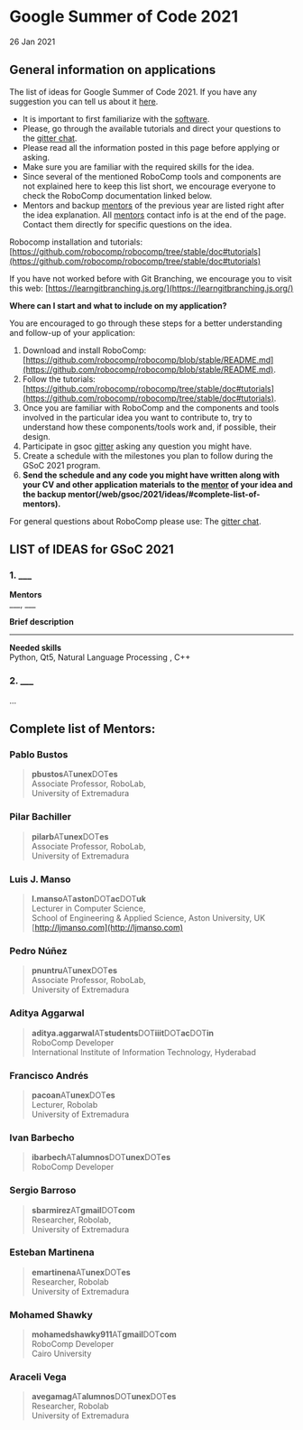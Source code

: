 # Google Summer of Code 2021

26 Jan 2021

## General information on applications

The list of ideas for Google Summer of Code 2021. If you have any suggestion you can tell us about it [here](https://gitter.im/robocomp/robocomp/robocomp-gsoc).

* It is important to first familiarize with the [software]([https://github.com/robocomp/robocomp](https://github.com/robocomp/robocomp)).
* Please, go through the available tutorials and direct your questions to the [gitter chat](https://gitter.im/robocomp/robocomp/robocomp-gsoc).
* Please read all the information posted in this page before applying or asking.
* Make sure you are familiar with the required skills for the idea.
* Since several of the mentioned RoboComp tools and components are not explained here to keep this list short, we encourage everyone to check the RoboComp documentation linked below.
* Mentors and backup [mentors](/web/gsoc/2021/ideas/#complete-list-of-mentors)  of the previous year are listed right after the idea explanation. All [mentors](/web/gsoc/2021/ideas/#complete-list-of-mentors) contact info is at the end of the page. Contact them directly for specific questions on the idea.


Robocomp installation and tutorials: [https://github.com/robocomp/robocomp/tree/stable/doc#tutorials](https://github.com/robocomp/robocomp/tree/stable/doc#tutorials)

If you have not worked before with Git Branching, we encourage you to visit this web: [https://learngitbranching.js.org/](https://learngitbranching.js.org/)

**Where can I start and what to include on my application?**

You are encouraged to go through these steps for a better understanding and follow-up of your application:

1.  Download and install RoboComp: [https://github.com/robocomp/robocomp/blob/stable/README.md](https://github.com/robocomp/robocomp/blob/stable/README.md).
2.  Follow the tutorials: [https://github.com/robocomp/robocomp/tree/stable/doc#tutorials](https://github.com/robocomp/robocomp/tree/stable/doc#tutorials).
3.  Once you are familiar with RoboComp and the components and tools involved in the particular idea you want to contribute to, try to understand how these components/tools work and, if possible, their design.
4.  Participate in gsoc [gitter](https://gitter.im/robocomp/robocomp/robocomp-gsoc) asking any question you might have.
5.  Create a schedule with the milestones you plan to follow during the GSoC 2021 program.
6.  **Send the schedule and any code you might have written along with your CV and other application materials to the [mentor](/web/gsoc/2021/ideas/#complete-list-of-mentors) of your idea and the backup mentor(/web/gsoc/2021/ideas/#complete-list-of-mentors).**

For general questions about RoboComp please use: The [gitter chat](https://gitter.im/robocomp/robocomp).

## LIST of IDEAS for GSoC 2021

### 1\. ___
**Mentors**  
___, ___
 
**Brief description**  
___

**Needed skills**  
Python, Qt5, Natural Language Processing , C++

### 2\. ___
...



## Complete list of Mentors:

### Pablo Bustos

>**pbustos**AT**unex**DOT**es**  
Associate Professor, RoboLab,  
University of Extremadura  

### Pilar Bachiller

>**pilarb**AT**unex**DOT**es**  
Associate Professor, RoboLab,  
University of Extremadura  

### Luis J. Manso

>**l.manso**AT**aston**DOT**ac**DOT**uk**  
Lecturer in Computer Science,  
School of Engineering & Applied Science, Aston University, UK  
[http://ljmanso.com](http://ljmanso.com)

### Pedro Núñez

>**pnuntru**AT**unex**DOT**es**  
Associate Professor, RoboLab,  
University of Extremadura  

### Aditya Aggarwal

>**aditya.aggarwal**AT**students**DOT**iiit**DOT**ac**DOT**in**  
RoboComp Developer  
International Institute of Information Technology, Hyderabad  

### Francisco Andrés

>**pacoan**AT**unex**DOT**es**  
Lecturer, Robolab  
University of Extremadura  

### Ivan Barbecho

>**ibarbech**AT**alumnos**DOT**unex**DOT**es**   
RoboComp Developer  

### Sergio Barroso

>**sbarmirez**AT**gmail**DOT**com**   
Researcher, Robolab,  
University of Extremadura  

[//]: <> (### Luis V. Calderita)

[//]: <> (>**lvcalderita**AT**unex**DOT**es**  )
[//]: <> (Researcher, RoboLab  )
[//]: <> (University of Extremadura  )

[//]: <> (### Ramon Cintas)

[//]: <> (>**rcintas**AT**unex**DOT**es**  )
[//]: <> (Researcher, Robolab,  )
[//]: <> (University of Extremadura  )

[//]: <> (### Juan Carlos García)

[//]: <> (>**juancarlos97gg**AT**gmail**DOT**com**   )
[//]: <> (Researcher, Robolab,  )
[//]: <> (University of Extremadura  )


[//]: <> (### Marco A. Gutiérrez)

[//]: <> (>**marcog**AT**unex**DOT**es**  )
[//]: <> (Robocomp Developer  )


### Esteban Martinena

>**emartinena**AT**unex**DOT**es**  
Researcher, Robolab  
University of Extremadura  

[//]: <> (### Carlos Muñoz)

[//]: <> (>**cmzar97**AT**gmail**DOT**com**   )
[//]: <> (Researcher, Robolab,  )
[//]: <> (University of Extremadura  )

### Mohamed Shawky

>**mohamedshawky911**AT**gmail**DOT**com**  
RoboComp Developer  
Cairo University  


### Araceli Vega

>**avegamag**AT**alumnos**DOT**unex**DOT**es**  
Researcher, Robolab  
University of Extremadura  


